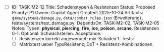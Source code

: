 - [ ] ID: TASK-M2-12
  Title: Schadenstypen & Resistenzen
  Status: Proposed
  Priority: P1
  Owner: Copilot Agent
  Created: 2025-10-24
  Artifacts: `game/systems/damage.py`, `data/combat_rules.json` (Erweiterung)`, `tests/systems/test_damage.py`
  DependsOn: TASK-M2-02, TASK-M2-05
  Notes:
  Typen: **physical**, **piercing**, **fire**, **ice**, **poison**, **arcane**. Resistenzen 0-1. Optional: Schwachstellen.
  Acceptance:
  - [ ] Resistenzen korrekt angewendet; min-Schaden 1.
  Tests:
  - [ ] Matrixtest ueber TypxResistenz; DoT + Resistenz-Kombinationen.
